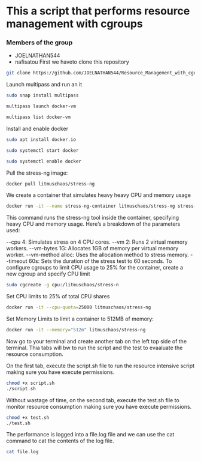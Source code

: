 # This a script that performs resource management with cgroups

### Members of the group
- JOELNATHAN544
- nafisatou
First we haveto clone this repository
```sh
git clone https://github.com/JOELNATHAN544/Resource_Management_with_cgroups.git
```
Launch multipass and run an it 
```sh
sudo snap install multipass
```
```sh
multipass launch docker-vm
```
```sh
multipass list docker-vm
```
Install and enable docker 
```sh
sudo apt install docker.io
```
```sh
sudo systemctl start docker
```
```sh
sudo systemctl enable docker
```
Pull the stress-ng image:
```sh
docker pull litmuschaos/stress-ng
  ```
We create a container that simulates heavy heavy CPU and memory usage 
```sh
docker run -it --name stress-ng-container litmuschaos/stress-ng stress-ng --cpu 4 --vm 2 --vm-bytes 1G --vm-method alloc --timeout 60s
```
This command runs the stress-ng tool inside the container, specifying heavy CPU and memory usage. Here’s a breakdown of the parameters used:

--cpu 4: Simulates stress on 4 CPU cores.
--vm 2: Runs 2 virtual memory workers.
--vm-bytes 1G: Allocates 1GB of memory per virtual memory worker.
--vm-method alloc: Uses the allocation method to stress memory.
--timeout 60s: Sets the duration of the stress test to 60 seconds.
To configure cgroups to limit CPU usage to 25% for the container, create a new cgroup and specify CPU limit
```sh
sudo cgcreate -g cpu:/litmuschaos/stress-n
```
Set CPU limits to 25% of total CPU shares
```sh
docker run -it --cpu-quota=25000 litmuschaos/stress-ng
```
Set Memory Limits to limit a container to 512MB of memory:
```sh
docker run -it --memory="512m" litmuschaos/stress-ng
```
Now go to your terminal and create another tab on the left top side of the terminal.
Thia tabs will bw to run the script and the test to evaaluate the resource consumption.

On the first tab, execute the script.sh file to run the resource intensive script making sure you have execute permissions.
```sh
chmod +x script.sh
./script.sh
```
Without wastage of time, on the second tab, execute the test.sh file to monitor resource consumption making sure you have execute permissions.
```sh
chmod +x test.sh
./test.sh
```
The performance is logged into a file.log file and we can use the cat command to cat the contents of the log file.
```sh
cat file.log
```

